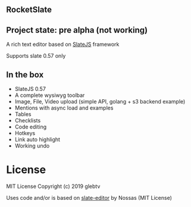 ## RocketSlate

## Project state: pre alpha (not working)

A rich text editor based on [SlateJS](https://github.com/ianstormtaylor/slate) framework

Supports slate 0.57 only

## In the box

- SlateJS 0.57
- A complete wysiwyg toolbar
- Image, File, Video upload (simple API, golang + s3 backend example)
- Mentions with async load and examples
- Tables
- Checklists
- Code editing
- Hotkeys
- Link auto highlight
- Working undo

# License

MIT License Copyright (c) 2019 glebtv

Uses code and/or is based on [slate-editor](https://github.com/nossas/slate-editor) by Nossas (MIT License)
